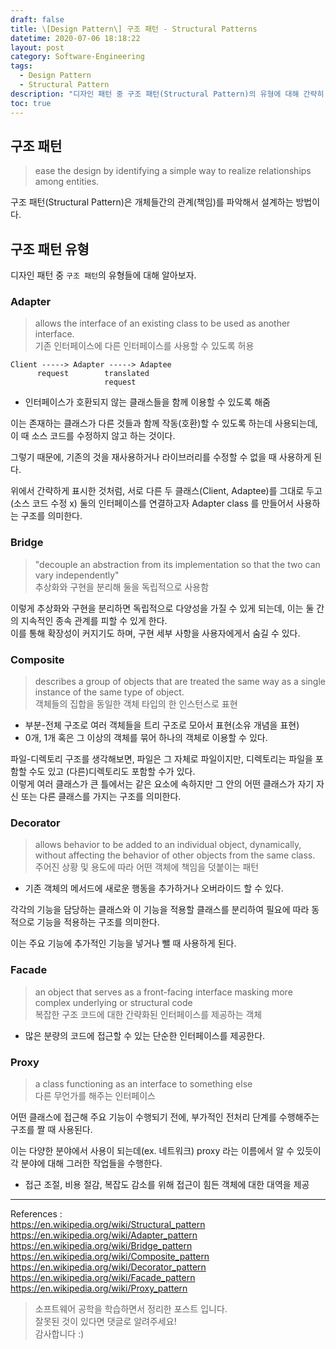 ```yaml
---
draft: false
title: \[Design Pattern\] 구조 패턴 - Structural Patterns
datetime: 2020-07-06 18:18:22
layout: post
category: Software-Engineering
tags:
  - Design Pattern
  - Structural Pattern
description: "디자인 패턴 중 구조 패턴(Structural Pattern)의 유형에 대해 간략히 정리합니다."
toc: true
---
```


## 구조 패턴

> ease the design by identifying a simple way to realize relationships among entities.

구조 패턴(Structural Pattern)은 개체들간의 관계(책임)를 파악해서 설계하는 방법이다.

## 구조 패턴 유형

디자인 패턴 중 `구조 패턴`의 유형들에 대해 알아보자.

### Adapter

> allows the interface of an existing class to be used as another interface.  
> 기존 인터페이스에 다른 인터페이스를 사용할 수 있도록 허용

```
Client -----> Adapter -----> Adaptee
      request        translated
                     request
```

- 인터페이스가 호환되지 않는 클래스들을 함께 이용할 수 있도록 해줌

이는 존재하는 클래스가 다른 것들과 함께 작동(호환)할 수 있도록 하는데 사용되는데, 이 때 소스 코드를 수정하지 않고 하는 것이다.

그렇기 때문에, 기존의 것을 재사용하거나 라이브러리를 수정할 수 없을 때 사용하게 된다.

위에서 간략하게 표시한 것처럼, 서로 다른 두 클래스(Client, Adaptee)를 그대로 두고(소스 코드 수정 x) 둘의 인터페이스를 연결하고자 Adapter class 를 만들어서 사용하는 구조를 의미한다.

### Bridge

> "decouple an abstraction from its implementation so that the two can vary independently"  
> 추상화와 구현을 분리해 둘을 독립적으로 사용함

이렇게 추상화와 구현을 분리하면 독립적으로 다양성을 가질 수 있게 되는데, 이는 둘 간의 지속적인 종속 관계를 피할 수 있게 한다.  
이를 통해 확장성이 커지기도 하며, 구현 세부 사항을 사용자에게서 숨길 수 있다.

### Composite

> describes a group of objects that are treated the same way as a single instance of the same type of object.  
> 객체들의 집합을 동일한 객체 타입의 한 인스턴스로 표현

- 부분-전체 구조로 여러 객체들을 트리 구조로 모아서 표현(소유 개념을 표현)
- 0개, 1개 혹은 그 이상의 객체를 묶어 하나의 객체로 이용할 수 있다.

파일-디렉토리 구조를 생각해보면, 파일은 그 자체로 파일이지만, 디렉토리는 파일을 포함할 수도 있고 (다른)디렉토리도 포함할 수가 있다.  
이렇게 여러 클래스가 큰 틀에서는 같은 요소에 속하지만 그 안의 어떤 클래스가 자기 자신 또는 다른 클래스를 가지는 구조를 의미한다.

### Decorator

> allows behavior to be added to an individual object, dynamically, without affecting the behavior of other objects from the same class.  
> 주어진 상황 및 용도에 따라 어떤 객체에 책임을 덧붙이는 패턴

- 기존 객체의 메서드에 새로운 행동을 추가하거나 오버라이드 할 수 있다.

각각의 기능을 담당하는 클래스와 이 기능을 적용할 클래스를 분리하여 필요에 따라 동적으로 기능을 적용하는 구조를 의미한다.

이는 주요 기능에 추가적인 기능을 넣거나 뺄 때 사용하게 된다.

### Facade

> an object that serves as a front-facing interface masking more complex underlying or structural code  
> 복잡한 구조 코드에 대한 간략화된 인터페이스를 제공하는 객체

- 많은 분량의 코드에 접근할 수 있는 단순한 인터페이스를 제공한다.

### Proxy

> a class functioning as an interface to something else  
> 다른 무언가를 해주는 인터페이스

어떤 클래스에 접근해 주요 기능이 수행되기 전에, 부가적인 전처리 단계를 수행해주는 구조를 짤 때 사용된다.

이는 다양한 분야에서 사용이 되는데(ex. 네트워크) proxy 라는 이름에서 알 수 있듯이 각 분야에 대해 그러한 작업들을 수행한다.

- 접근 조절, 비용 절감, 복잡도 감소를 위해 접근이 힘든 객체에 대한 대역을 제공

---

References :  
https://en.wikipedia.org/wiki/Structural_pattern  
https://en.wikipedia.org/wiki/Adapter_pattern  
https://en.wikipedia.org/wiki/Bridge_pattern  
https://en.wikipedia.org/wiki/Composite_pattern  
https://en.wikipedia.org/wiki/Decorator_pattern  
https://en.wikipedia.org/wiki/Facade_pattern  
https://en.wikipedia.org/wiki/Proxy_pattern

> 소프트웨어 공학을 학습하면서 정리한 포스트 입니다.  
> 잘못된 것이 있다면 댓글로 알려주세요!  
> 감사합니다 :)
